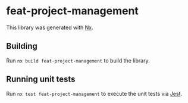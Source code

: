 # feat-project-management

This library was generated with [Nx](https://nx.dev).

## Building

Run `nx build feat-project-management` to build the library.

## Running unit tests

Run `nx test feat-project-management` to execute the unit tests via [Jest](https://jestjs.io).
